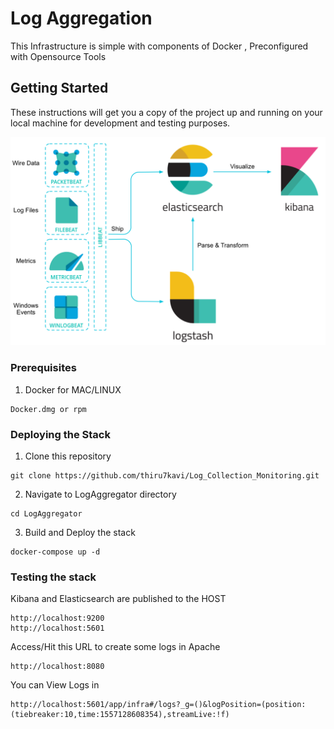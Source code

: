 # Log Aggregation 

This Infrastructure is simple with components of Docker , Preconfigured with Opensource Tools

## Getting Started

These instructions will get you a copy of the project up and running on your local machine for development and testing purposes.

![Stack Overview](./docs/FileBeat.png)

### Prerequisites

1. Docker for MAC/LINUX

```
Docker.dmg or rpm 
```

### Deploying the Stack

1. Clone this repository 

```
git clone https://github.com/thiru7kavi/Log_Collection_Monitoring.git
```

2. Navigate to LogAggregator directory

```
cd LogAggregator
```

3. Build and Deploy the stack

```
docker-compose up -d
```

### Testing the stack

Kibana and Elasticsearch are published to the HOST

```
http://localhost:9200
http://localhost:5601

```
Access/Hit this URL to create some logs in Apache 

```
http://localhost:8080
```

You can View Logs in

```
http://localhost:5601/app/infra#/logs?_g=()&logPosition=(position:(tiebreaker:10,time:1557128608354),streamLive:!f)

```
